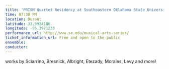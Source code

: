 ```yaml
---
title: 'PRISM Quartet Residency at Southeastern Oklahoma State University'
time: 07:30 PM
location: Durant
latitude: 33.9924186
longitude: -96.3971233
performance_url: http://www.se.edu/musical-arts-series/
ticket_information_url: Free and open to the public
ensemble: 
conductor: 
---
```

works by Sciarrino, Bresnick, Albright, Etezady, Morales, Levy and more!